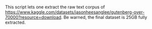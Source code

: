 This script lets one extract the raw text corpus of https://www.kaggle.com/datasets/jasonheesanglee/gutenberg-over-70000?resource=download.
Be warned, the final dataset is 25GB fully extracted.
